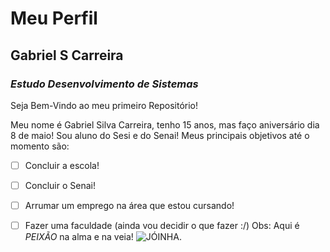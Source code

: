 # **Meu Perfil**

## Gabriel S Carreira

### *Estudo Desenvolvimento de Sistemas*

Seja Bem-Vindo ao meu primeiro Repositório!

Meu nome é Gabriel Silva Carreira, tenho 15 anos, mas faço aniversário dia 8 de maio!
Sou aluno do Sesi e do Senai!
Meus principais objetivos até o momento são:
- [ ] Concluir a escola!
- [ ] Concluir o Senai!
- [ ] Arrumar um emprego na área que estou cursando!
- [ ] Fazer uma faculdade (ainda vou decidir o que fazer :/)
Obs: Aqui é *PEIXÃO* na alma e na veia!
![JÓINHA.](https://www.conjur.com.br/img/b/emoji-joinha.jpeg)

